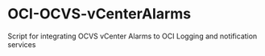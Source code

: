# OCI-OCVS-vCenterAlarms
Script for integrating OCVS vCenter Alarms to OCI Logging and notification services
